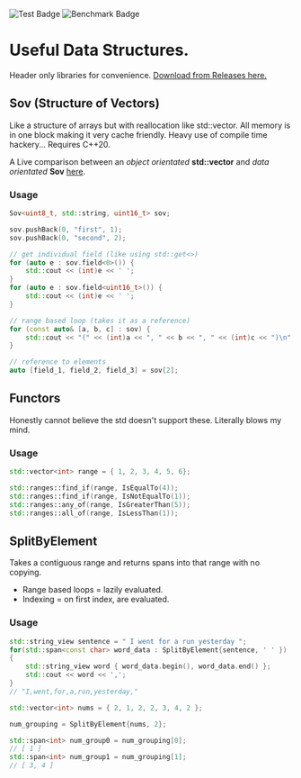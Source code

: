 ![Test Badge](https://github.com/WillisMedwell/wm/actions/workflows/test.yml/badge.svg) ![Benchmark Badge](https://github.com/WillisMedwell/wm/actions/workflows/benchmark.yml/badge.svg)
# Useful Data Structures.
Header only libraries for convenience. [Download from Releases here.](https://github.com/WillisMedwell/wm/releases/tag/Headers)

## Sov (Structure of Vectors)
Like a structure of arrays but with reallocation like std::vector. All memory is in one block making it very cache friendly. Heavy use of compile time hackery...
Requires C++20.

A Live comparison between an *object orientated* **std::vector** and *data orientated* **Sov** [here](https://willismedwell.github.io/wm/).

### Usage

```cpp
Sov<uint8_t, std::string, uint16_t> sov;

sov.pushBack(0, "first", 1);
sov.pushBack(0, "second", 2);

// get individual field (like using std::get<>)
for (auto e : sov.field<0>()) {
    std::cout << (int)e << ' ';
}
for (auto e : sov.field<uint16_t>()) {
    std::cout << (int)e << ' ';
}

// range based loop (takes it as a reference)
for (const auto& [a, b, c] : sov) {
    std::cout << "(" << (int)a << ", " << b << ", " << (int)c << ")\n";
}

// reference to elements
auto [field_1, field_2, field_3] = sov[2];
```

## Functors
Honestly cannot believe the std doesn't support these. Literally blows my mind.

### Usage

```cpp
std::vector<int> range = { 1, 2, 3, 4, 5, 6};

std::ranges::find_if(range, IsEqualTo(4));
std::ranges::find_if(range, IsNotEqualTo(1));
std::ranges::any_of(range, IsGreaterThan(5));
std::ranges::all_of(range, IsLessThan(1));
```

## SplitByElement
Takes a contiguous range and returns spans into that range with no copying. 
- Range based loops = lazily evaluated.
- Indexing = on first index, are evaluated.

### Usage
```c++
std::string_view sentence = " I went for a run yesterday ";
for(std::span<const char> word_data : SplitByElement{sentence, ' ' })
{
    std::string_view word { word_data.begin(), word_data.end() };
    std::cout << word << ',';
}
// "I,went,for,a,run,yesterday,"
```

```c++
std::vector<int> nums = { 2, 1, 2, 2, 3, 4, 2 };

num_grouping = SplitByElement{nums, 2};

std::span<int> num_group0 = num_grouping[0];
// [ 1 ]
std::span<int> num_group1 = num_grouping[1];
// [ 3, 4 ]
```
